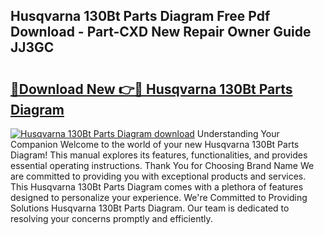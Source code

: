 ## Husqvarna 130Bt Parts Diagram Free Pdf Download - Part-CXD New Repair Owner Guide JJ3GC

# <h2><a href="http://dfmmffx.blite.top/?on=Husqvarna+130Bt+Parts+Diagram">🔗Download New 👉🔴 Husqvarna 130Bt Parts Diagram</a></h2>

[![Husqvarna 130Bt Parts Diagram download](https://i.imgur.com/lujVjoI.png)](http://dfmmffx.blite.top/?on=Husqvarna+130Bt+Parts+Diagram)
Understanding Your Companion Welcome to the world of your new Husqvarna 130Bt Parts Diagram! This manual explores its features, functionalities, and provides essential operating instructions. Thank You for Choosing Brand Name We are committed to providing you with exceptional products and services. This Husqvarna 130Bt Parts Diagram comes with a plethora of features designed to personalize your experience. We're Committed to Providing Solutions Husqvarna 130Bt Parts Diagram. Our team is dedicated to resolving your concerns promptly and efficiently.
